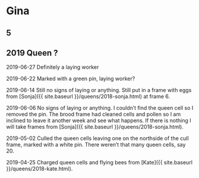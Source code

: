 # Gina
## 5
## 2019 Queen ?

2019-06-27 Definitely a laying worker

2019-06-22 Marked with a green pin, laying worker?

2019-06-14 Still no signs of laying or anything.  Still put in a frame with eggs from [Sonja]({{ site.baseurl }}/queens/2018-sonja.html) at frame 6.

2019-06-06 No signs of laying or anything.  I couldn’t find the queen cell so I removed the pin.  The brood frame had cleaned cells and pollen so I am inclined to leave it another week and see what happens.  If there is nothing I will take frames from [Sonja]({{ site.baseurl }}/queens/2018-sonja.html).

2019-05-02 Culled the queen cells leaving one on the northside of the cull frame, marked with a white pin.  There weren’t that many queen cells, say 20.

2019-04-25 Charged queen cells and flying bees from [Kate]({{ site.baseurl }}/queens/2018-kate.html).
